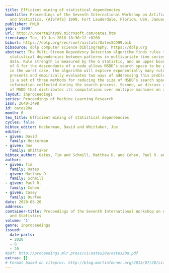 ```yaml
---
title: Efficient mining of statistical dependencies
booktitle: Proceedings of the Seventh International Workshop on Artificial Intelligence
  and Statistics, {AISTATS} 1999, Fort Lauderdale, Florida, USA, January 3-6, 1999
publisher: PMLR
year: '1999'
url: http://uncertainty99.microsoft.com/oates.htm
timestamp: Tue, 19 Jun 2018 18:30:12 +0200
biburl: https://dblp.org/rec/conf/aistats/OatesSCD99.bib
bibsource: dblp computer science bibliography, https://dblp.org
abstract: The Multi-Stream Dependency Detection algorithm finds rules that capture
  statistical dependencies between patterns in multivariate time series of categorical
  data. Rule strength is measured by the G statistic, and an upper bound on the value
  of G for the descendants of a node allows MSDD’s search space to be pruned. However,
  in the worst case, the algorithm will explore exponentially many rules. This paper
  presents and empirically evaluates two ways of addressing this problem. The first
  is a set of three methods for reducing the size of MSDD’s search space based on
  information collected during the search process. Second, we discuss an implementation
  of MSDD that distributes its computations over multiple machines on a network.
layout: inproceedings
series: Proceedings of Machine Learning Research
issn: 2640-3498
id: oates20a
month: 0
tex_title: Efficient mining of statistical dependencies
cycles: false
bibtex_editor: Heckerman, David and Whittaker, Joe
editor:
- given: David
  family: Heckerman
- given: Joe
  family: Whittaker
bibtex_author: Oates, Tim and Schmill, Matthew D. and Cohen, Paul R. and Durfee, Casey
author:
- given: Tim
  family: Oates
- given: Matthew D.
  family: Schmill
- given: Paul R.
  family: Cohen
- given: Casey
  family: Durfee
date: 2020-08-20
address: 
container-title: Proceedings of the Seventh International Workshop on Artificial Intelligence
  and Statistics
volume: '1'
genre: inproceedings
issued:
  date-parts:
  - 2020
  - 8
  - 20
#pdf: http://proceedings.mlr.press/v1/oates20a/oates20a.pdf
extras: []
# Format based on citeproc: http://blog.martinfenner.org/2013/07/30/citeproc-yaml-for-bibliographies/
---
```


